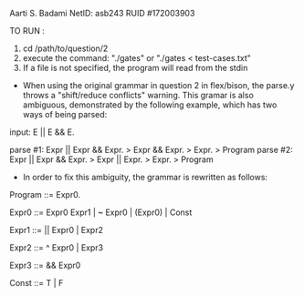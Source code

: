 Aarti S. Badami
NetID: asb243
RUID #172003903

TO RUN :

1. cd /path/to/question/2
2. execute the command: "./gates" or "./gates < test-cases.txt"
3. If a file is not specified, the program will read from the stdin

- When using the original grammar in question 2 in flex/bison, the parse.y throws a "shift/reduce conflicts" warning.  This gramar is also ambiguous, demonstrated by the following example, which has two ways of being parsed:

input: E || E && E.

parse #1: Expr || Expr && Expr. > Expr && Expr. > Expr. > Program
parse #2: Expr || Expr && Expr. > Expr || Expr. > Expr. > Program


- In order to fix this ambiguity, the grammar is rewritten as follows:

Program ::= Expr0.

Expr0 ::= Expr0 Expr1
	| ~ Expr0
	| (Expr0)
	| Const

Expr1 ::= || Expr0
	| Expr2

Expr2 ::= ^ Expr0
	| Expr3

Expr3 ::= && Expr0

Const ::= T | F
